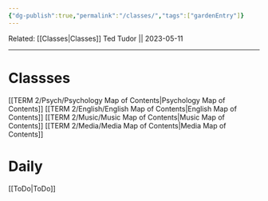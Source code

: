 ```yaml
---
{"dg-publish":true,"permalink":"/classes/","tags":["gardenEntry"]}
---
```


Related:
[[Classes\|Classes]]
Ted Tudor || 2023-05-11
***
# Classses
[[TERM 2/Psych/Psychology Map of Contents\|Psychology Map of Contents]]
[[TERM 2/English/English Map of Contents\|English Map of Contents]]
[[TERM 2/Music/Music Map of Contents\|Music Map of Contents]]
[[TERM 2/Media/Media Map of Contents\|Media Map of Contents]]

# Daily 
[[ToDo\|ToDo]]


